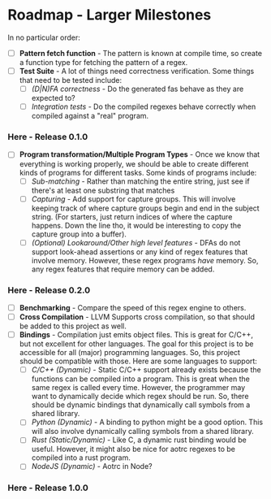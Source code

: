 
# Roadmap - Larger Milestones
In no particular order:
- [ ] **Pattern fetch function** - The pattern is known at compile time, so create
a function type for fetching the pattern of a regex.
- [ ] **Test Suite** - A lot of things need correctness verification. Some things
that need to be tested include:
  - [ ] *(D|N)FA correctness* - Do the generated fas behave as they are expected to?
  - [ ] *Integration tests* - Do the compiled regexes behave correctly when compiled
  against a "real" program.
### Here - Release 0.1.0
- [ ] **Program transformation/Multiple Program Types** - Once we know that
everything is working properly, we should be able to create different kinds of
programs for different tasks. Some kinds of programs include:
  - [ ] *Sub-matching* - Rather than matching the entire string, just see if
  there's at least one substring that matches
  - [ ] *Capturing* - Add support for capture groups. This will involve keeping
  track of where capture groups begin and end in the subject string. (For starters,
  just return indices of where the capture happens. Down the line tho, it would
  be interesting to copy the capture group into a buffer).
  - [ ] *(Optional) Lookaround/Other high level features* - DFAs do not support
  look-ahead assertions or any kind of regex features that involve memory. However,
  these regex programs *have* memory. So, any regex features that require memory can
  be added.
### Here - Release 0.2.0
- [ ] **Benchmarking** - Compare the speed of this regex engine to others.
- [ ] **Cross Compilation** - LLVM Supports cross compilation, so that should be
added to this project as well.
- [ ] **Bindings** - Compilation just emits object files. This is great for C/C++,
but not excellent for other languages. The goal for this project is to be
accessible for all (major) programming languages. So, this project should be
compatible with those. Here are some languages to support:
  - [ ] *C/C++ (Dynamic)* - Static C/C++ support already exists because the
  functions can be compiled into a program. This is great when the same regex
  is called every time. However, the programmer may want to dynamically decide
  which regex should be run. So, there should be dynamic bindings that
  dynamically call symbols from a shared library.
  - [ ] *Python (Dynamic)* - A binding to python might be a good option. This
  will also involve dynamically calling symbols from a shared library.
  - [ ] *Rust (Static/Dynamic)* - Like C, a dynamic rust binding would be
  useful. However, it might also be nice for aotrc regexes to be compiled into
  a rust program.
  - [ ] *NodeJS (Dynamic)* - Aotrc in Node?
### Here - Release 1.0.0